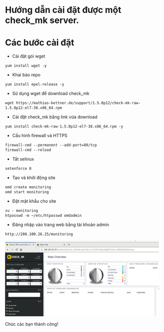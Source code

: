 # Hướng dẫn cài đặt được một check_mk server.
# Các bước cài đặt
- Cài đặt gói wget
```
yum install wget -y
```
- Khai báo repo
```
yum install epel-release -y
```
- Sử dụng wget để download check_mk
```
wget https://mathias-kettner.de/support/1.5.0p12/check-mk-raw-1.5.0p12-el7-38.x86_64.rpm
```
- Cài đặt check_mk bằng link vừa download
```
yum install check-mk-raw-1.5.0p12-el7-38.x86_64.rpm -y 
```
- Cấu hình firewall và HTTPS
```
firewall-cmd --permanent --add-port=80/tcp
firewall-cmd --reload
```
-  Tắt selinux
```
setenforce 0 
```
- Tạo và khởi động site
```
omd create monitoring
omd start monitoring
```
- Đặt mật khẩu cho site
```
su - monitoring
htpasswd -m ~/etc/htpasswd omdadmin
```
- Đăng nhập vào trang web bằng tài khoản admin
```
http://208.100.26.25/monitoring
```
![](Image/checkmk.PNG)

Chúc các bạn thành công!